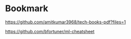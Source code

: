 # Bookmark
https://github.com/amitkumar3968/tech-books-pdf?files=1

https://github.com/bfortuner/ml-cheatsheet
